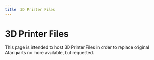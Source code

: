 ```yaml
---
title: 3D Printer Files
---
```

# 3D Printer Files  
This page is intended to host 3D Printer Files in order to replace original Atari parts no more available, but requested.  
  
